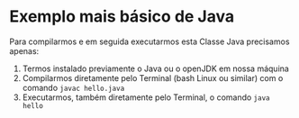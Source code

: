 # Exemplo mais básico de Java

Para compilarmos e em seguida executarmos esta Classe Java precisamos apenas:

1. Termos instalado previamente o Java ou o openJDK em nossa máquina
2. Compilarmos diretamente pelo Terminal (bash Linux ou similar) com o comando ```javac hello.java```
3. Executarmos, também diretamente pelo Terminal, o comando ```java hello```
